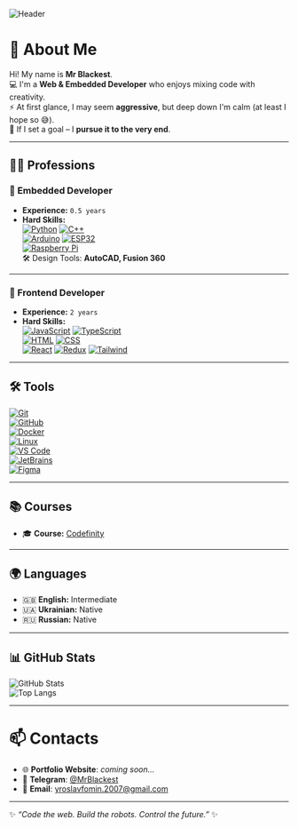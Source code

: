 ![Header](https://media.tenor.com/6sjd441LIRIAAAAd/future.gif)

# 👋 About Me  
Hi! My name is **Mr Blackest**.  
💻 I'm a **Web & Embedded Developer** who enjoys mixing code with creativity.  
⚡ At first glance, I may seem **aggressive**, but deep down I'm calm (at least I hope so 😅).  
🎯 If I set a goal – I **pursue it to the very end**.  

---

## 👨‍💻 Professions  

### 🔹 Embedded Developer  
- **Experience:** `0.5 years`  
- **Hard Skills:**  
  [![Python](https://img.shields.io/badge/-Python-090909?style=for-the-badge&logo=Python)](https://ru.wikipedia.org/wiki/Python)
  [![C++](https://img.shields.io/badge/-C++-090909?style=for-the-badge&logo=C%2B%2B)](https://ru.wikipedia.org/wiki/C%2B%2B)  
  [![Arduino](https://img.shields.io/badge/-Arduino-090909?style=for-the-badge&logo=Arduino)](https://www.arduino.cc/) 
  [![ESP32](https://img.shields.io/badge/-ESP32-090909?style=for-the-badge&logo=espressif)](https://www.espressif.com/)  
  [![Raspberry Pi](https://img.shields.io/badge/-Raspberry%20Pico-090909?style=for-the-badge&logo=raspberrypi)](https://www.raspberrypi.com/)  
  🛠️ Design Tools: **AutoCAD, Fusion 360**  

---

### 🔹 Frontend Developer  
- **Experience:** `2 years`  
- **Hard Skills:**  
  [![JavaScript](https://img.shields.io/badge/-JavaScript-090909?style=for-the-badge&logo=javascript)](https://ru.wikipedia.org/wiki/JavaScript)
  [![TypeScript](https://img.shields.io/badge/-TypeScript-090909?style=for-the-badge&logo=typescript)](https://ru.wikipedia.org/wiki/TypeScript)  
  [![HTML](https://img.shields.io/badge/-HTML-090909?style=for-the-badge&logo=html5)](https://ru.wikipedia.org/wiki/HTML) 
  [![CSS](https://img.shields.io/badge/-CSS-090909?style=for-the-badge&logo=css3)](https://ru.wikipedia.org/wiki/CSS)  
  [![React](https://img.shields.io/badge/-React-090909?style=for-the-badge&logo=react)](https://react.dev/) 
  [![Redux](https://img.shields.io/badge/-Redux-090909?style=for-the-badge&logo=redux)](https://redux.js.org/) 
  [![Tailwind](https://img.shields.io/badge/-Tailwind-090909?style=for-the-badge&logo=tailwindcss)](https://tailwindcss.com/)  

---

## 🛠️ Tools  

[![Git](https://img.shields.io/badge/-Git-090909?style=for-the-badge&logo=git)](https://git-scm.com/)  
[![GitHub](https://img.shields.io/badge/-GitHub-090909?style=for-the-badge&logo=github)](https://github.com/)  
[![Docker](https://img.shields.io/badge/-Docker-090909?style=for-the-badge&logo=docker)](https://www.docker.com/)  
[![Linux](https://img.shields.io/badge/-Linux-090909?style=for-the-badge&logo=linux)](https://www.linux.org/)  
[![VS Code](https://img.shields.io/badge/-VS%20Code-090909?style=for-the-badge&logo=visualstudiocode)](https://code.visualstudio.com/)  
[![JetBrains](https://img.shields.io/badge/-JetBrains-090909?style=for-the-badge&logo=jetbrains)](https://www.jetbrains.com/)  
[![Figma](https://img.shields.io/badge/-Figma-090909?style=for-the-badge&logo=figma)](https://www.figma.com/)  

---

## 📚 Courses  
- 🎓 **Course:** [Codefinity](https://codefinity.com/)  

---

## 🌍 Languages  
- 🇬🇧 **English:** Intermediate  
- 🇺🇦 **Ukrainian:** Native  
- 🇷🇺 **Russian:** Native  

---

## 📊 GitHub Stats  

![GitHub Stats](https://github-readme-stats.vercel.app/api?username=mrblackest&show_icons=true&theme=radical)  
![Top Langs](https://github-readme-stats.vercel.app/api/top-langs/?username=mrblackest&layout=compact&theme=radical)

---

# 📫 Contacts  
- 🌐 **Portfolio Website**: _coming soon..._  
- 💬 **Telegram**: [@MrBlackest](https://t.me/MrBlackest)  
- 📧 **Email**: yroslavfomin.2007@gmail.com 

---

✨ *“Code the web. Build the robots. Control the future.”* ✨
